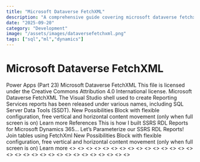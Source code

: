 ```yaml
---
title: "Microsoft Dataverse FetchXML"
description: "A comprehensive guide covering microsoft dataverse fetchxml"
date: "2025-09-20"
category: "Development"
image: "/assets/images/dataversefetchxml.png"
tags: ["sql","ml","dynamics"]
---
```


# Microsoft Dataverse FetchXML

Power Apps (Part 23) Microsoft Dataverse FetchXML This file is licensed under the Creative Commons Attribution 4.0 International license. Microsoft Dataverse FetchXML The Visual Studio shell used to create Reporting Services reports has been released under various names, including SQL Server Data Tools (SSDT). New Possibilities Block with flexible configuration, free vertical and horizontal content movement (only when full screen is on) Learn more References This is how I built SSRS RDL Reports for Microsoft Dynamics 365… Let’s Parameterize our SSRS RDL Reports! Join tables using FetchXml New Possibilities Block with flexible configuration, free vertical and horizontal content movement (only when full screen is on) Learn more <<COMMENT>> <<COMMENT>> <<COMMENT>> <<COMMENT>> <<COMMENT>> <<COMMENT>> <<COMMENT>> <<COMMENT>> <<COMMENT>> <<COMMENT>> <<COMMENT>> <<COMMENT>> <<COMMENT>> <<COMMENT>> <<COMMENT>> <<COMMENT>> <<COMMENT>> <<COMMENT>> <<COMMENT>> <<COMMENT>> <<COMMENT>> <<COMMENT>> <<COMMENT>> <<COMMENT>> <<COMMENT>> <<COMMENT>> <<COMMENT>> <<COMMENT>> <<COMMENT>> <<COMMENT>>
